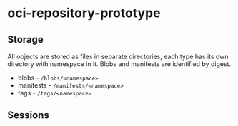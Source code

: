 # oci-repository-prototype

## Storage
All objects are stored as files in separate directories, each type has its own directory with namespace in it. Blobs and manifests are identified by digest.
- blobs - `/blobs/<namespace>`
- manifests - `/manifests/<namespace>`
- tags - `/tags/<namespace>`

## Sessions


